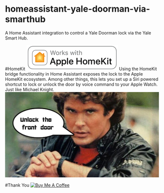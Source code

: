 # homeassistant-yale-doorman-via-smarthub
A Home Assistant integration to control a Yale Doorman lock via the Yale Smart Hub.

#HomeKit
<img style="width:300px;" src="web/images/homekit.png" alt="Works with Apple Homekit" />
Using the HomeKit bridge functionality in Home Assistant exposes the lock to the Apple HomeKit ecosystem.
Among other things, this lets you set up a Siri powered shortcut to lock or unlock the door by voice command to your Apple Watch. Just like Michael Knight.
<img style="width:640px;" src="web/images/michaelknightopen.jpg" alt="Michael Knight saying 'Open the front door' to his smartwatch" />

#Thank You
<a href="https://www.buymeacoffee.com/jockesyk" target="_blank"><img src="https://www.buymeacoffee.com/assets/img/custom_images/black_img.png" alt="Buy Me A Coffee" style="height: auto !important;width: auto !important;" ></a><br>
